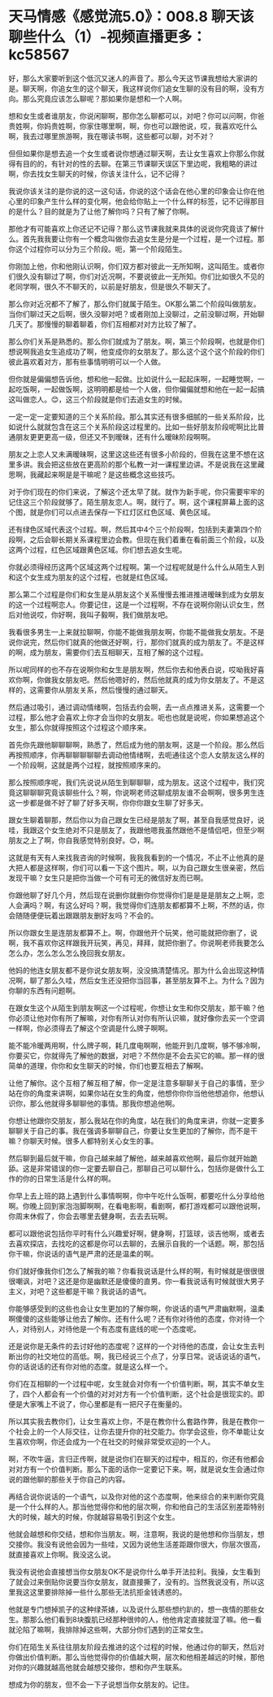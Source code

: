 # 天马情感《感觉流5.0》：008.8 聊天该聊些什么（1）-视频直播更多：kc58567

好，那么大家要听到这个低沉又迷人的声音了。那么今天这节课我想给大家讲的是。聊天啊，你追女生的这个聊天，我这样说你们追女生聊的没有目的啊，没有方向。那么究竟应该怎么聊呢？那如果你是想和一个人啊。

想和女生或者谁朋友，你说闲聊啊，那你怎么聊都可以，对吧？你可以问啊，你爸贵姓啊，你妈贵姓啊，你家住哪里啊，啊，你也可以跟他说，哎，我喜欢吃什么啊，我去过哪里旅游啊，我在哪读书啊，这些都可以聊，对不对？

但但如果你是想去追一个女生或者说你想通过聊天啊，去让女生喜欢上你那么你就得有目的的，有针对的性的去聊。在第三节课聊天误区下里边呢，我粗略的讲过啊，你去找女生聊天的时候，你该关注什么，记不记得？

我说你该关注的是你说的这一这句话，你说的这个话会在他心里的印象会让你在他心里的印象产生什么样的变化啊，他会给你贴上一个什么样的标签，记不记得那目的是什么？目的就是为了让他了解你吗？只有了解了你啊。

那他才有可能喜欢上你还记不记得？那么这节课我就来具体的说说你究竟该了解什么。首先我我要让你有一个概念叫做你去追女生是分是一个过程，是一个过程。那你这个过程你可以分为三个阶段。呃，第一个阶段陌生。

你刚加上他，你和他刚认识啊，你们双方都对彼此一无所知啊，这叫陌生。或者你们很久没有聊过了啊，你们对近况啊，不要说彼此一无所知。你们比如很久不见的老同学啊，很久不不聊天的，以前是好朋友，但是很久不聊天了。

那么你对近况都不了解了，那么你们就属于陌生。OK那么第二个阶段叫做朋友。当你们聊过天之后啊，很久没聊对吧？或者刚加上没聊过，之前没聊过啊，开始聊几天了。那慢慢的聊着聊着，你们互相都对对方比较了解了。

那么你们关系是熟悉的。那么你们就成为了朋友。啊，第三个阶段啊，也就是你们想说啊我追女生追成功了啊，他变成你的女朋友了。那么这个这个这个阶段的你们彼此喜欢着对方，那有些事情明明可以一个人做。

但你就是偏偏想告诉他，想和他一起做。比如说什么一起起床啊，一起睡觉啊，一起吃饭啊，一起做饭啊，这明明都是给一个人做，但你偏偏就想和他在一起一起搞这叫做恋人。😊，这三个阶段就是你们去追女生的时候。

一定一定一定要知道的三个关系阶段。那么其实还有很多细腻的一些关系阶段，比如说什么就就包含在这三个关系阶段这过程里的。比如一些好朋友阶段呢啊比比普通朋友更更更高一级，但还又不到暧昧，还有什么暧昧阶段啊啊。

朋友之上恋人又未满暧昧啊，这里这这些还有很多小阶段的，但我在这里不想在这里多讲。我会把这些放在更高阶的那个私教一对一课程里边讲。不是说我在这里藏思啊，我藏起来啊是是干嘛呢？是这些概念这些技巧。

对于你们现在的你们来说，了解这个还太早了就。就作为新手呢，你只需要牢牢的记住这三个阶段就够了。陌生朋友恋人。啊，就行了。啊，这个课程屏幕上面的这个图，就是你们可以点进去保存一下红灯区红色区域、黄色区域。

还有绿色区域代表这个过程。啊，然后其中4个三个阶段啊，包括到夫妻第四个阶段啊，之后会聊长期关系课程里边会教。但现在我们着重在看前面三个阶段，以及这两个过程，红色区域跟黄色区域。你们想去追女生呢。

你就必须得经历这两个区域这两个过程啊。第一个过程呢就是什么什么从陌生人到和这个女生成为朋友的这个过程，也就是红色区域。

那么第二个过程是你们和女生是从朋友这个关系慢慢去推进推进暧昧到成为女朋友的这一个过程啊恋人。你要记住，这是一个过程啊，不存在说啊你刚认识女生，然后对他说哎，你好啊，我叫子毅啊，我们做朋友吧。

我看很多男生一上来就拉聊啊，你能不能做我朋友啊，你能不能做我女朋友。不是说你说完，然后你们就真的他做还好啊，行，那你们就真的成为朋友了。不是这样的啊，成为朋友，需要你们去互相聊天，互相了解的这个过程。

所以呢同样的也不存在说啊你和女生是朋友啊，然后你去和他表白说，哎呦我好喜欢你啊，你做我女朋友吧。然后他嗯好的，然后他就真的成为你女朋友了。不是这样的，这需要你从朋友关系，然后慢慢的通过聊天。

然后通过吸引，通过调动情绪啊，包括去约会啊，去一点点推进关系，这需要一个过程，那么他才会喜欢上你才会当你的女朋友。呃也也就是说呢，你如果想追这个女生，那么你就得按照这个过程这个顺序来。

首先你先跟他聊聊聊啊，熟悉了，然后成为他的朋友啊，这是一个阶段。那么然后再按照顺序，你再聊聊聊聊聊去调动他情绪啊，去呃通往这个恋人女朋友这么样的一个阶段啊，这就是两个过程，就按照顺序来的。

那么按照顺序呢，我们先说说从陌生到聊聊聊，成为朋友。这这个过程中，我们究竟这聊聊聊究竟该聊些什么？啊，你说啊老师这聊成朋友谁不会啊啊，很多男生连这一步都是做不好了聊了好多天啊，你你你跟女生聊了好多天。

跟女生聊着聊那，然后你以为自己跟女生已经是朋友了啊，甚至自我感觉良好，说哇，我跟这个女生绝对不只是朋友了，我跟他嗯我虽然跟他不是情侣吧，但至少啊朋友之上了啊，你自我感觉特别良好。😊，啊。

这就是有天有人来找我咨询的时候啊，我我我看到的一个情况，不止不止他真的是大把人都是这样啊，你们可以看一下这个图片。啊，以为自己跟女生很亲密，然后发现干嘛？女生只是把你当做一个可有可无的微信好友而已啊。

你跟他聊了好几个月，然后现在说删你就删你你觉得你们是是是是朋友之上啊，恋人会满吗？啊，有这么好吗？啊，我觉得你们连朋友都都算不上啊，不然的话，你会随随便便玩着出跟跟朋友删好友吗？不会的。

所以你跟女生是连朋友都算不上。啊，你跟他开个玩笑，他可能就把你删了，说啊，我不喜欢你这样跟我开玩笑，再见，拜拜，就把你删了。你说啊老师我要怎么怎么办，怎么怎么怎么挽回我女朋友。

他妈的他连女朋友都不是你说女朋友啊，没没搞清楚情况。那为什么会出现这种情况啊，聊了那么久哇，然后女生还没把你当回事，甚至朋友算不上。为什么？因为你聊的东西有问题啊。

在跟女生这个从陌生到朋友啊这一个过程呢，你想让女生和你交朋友，那干嘛？他你必须让他对你有所了解嘛，对你有所认对你有所认识嘛，就好像你去买一个空调一样啊，你必须得去了解这个空调是什么牌子啊啊。

能不能冷暖两用啊，什么牌子啊，耗几度电啊啊，他能开到几度啊，够不够冷啊，你要买它，你就得先了解他的数据，对吧？不然你是不会去买它的嘛。那一样的很简单的道理，你你和女生聊天的时候，你们也要互相去了解啊。

让他了解你。这个互相了解互相了解，你一定是注意多聊聊关于自己的事情，至少站在你的角度来讲啊，如果你站在女生的角度，他想你你你当他他想追你，他想认识你，那么他就得多聊聊他的事情。那我你想追他啊。

你想让他跟你交朋友，那么我站在你的角度，站在我们的角度来讲，你就一定要多聊聊关于自己的事。我在强调多聊聊自己，你要让女生更加的了解你，而不是干嘛？你聊天时候。很多人都特别关心女生的事。

然后聊到最后就干嘛，你自己越来越了解他，越来越喜欢他啊，最后你就开始跪舔。这是非常错误的你一定要去聊自己，那聊自己可以聊什么，包括你是做什么工作的你的日常生活是什么样的啊。

你早上去上班的路上遇到什么事情啊啊，你中午吃什么饭啊，都要吃什么分享给他啊。你晚上回到家泡泡脚啊啊，在看电影啊，看剧啊，都打游戏都可以跟他说啊，你周末休假了，你会去哪里去健身啊，去去去玩啊。

都可以跟他说包括你平时有什么兴趣爱好啊，健身啊，打篮球，谈吉他啊，或者去去喜欢探店，去找吃的这都是你可以去聊的，去展示自我的一个话题。啊，那包括你干嘛，你说话的语气是严肃的还是温柔的啊。

你们就好像我你们怎么了解我的嘛？你看我说话是什么样的啊，有时候就是很很很很嘲讽，对吧？这还是你是幽默还是傻傻的直男。你一看我说话有时候就很大男子主义，对吧？这些都是干嘛？我说话的语气。

你能够感受到的这些也会让女生更加的了解你啊，你说话的语气严肃幽默啊，温柔啊傻傻的这些能够让他去了解你。还有什么呢？还有你对待他的态度，你对待一个人，对待别人，对待他是一个有态度有底线的呢一个态度呢。

还是说你是无条件的去讨好他的态度呢？这样的一个对待他的态度，会让女生去判断出你的社交地位的高低。啊，我已经说三个点了，分享日常。说话说话的语气，你的话说话的还有你对他的态度。就是这么样一个。

你们在互相聊的一个过程中呢，女生就会对你有一个价值判断。啊，其实不单女生了，四个人都会有一个价值的对对对方有一个价值判断，这个社会是很现实的。即便是大家嘴上不说了，你心里都是有一把尺子在衡量的。

所以其实我去教你们，让女生喜欢上你，不是在教你什么套路作弊，我是在教你一个社会上的一个人际交往，让你去提升你的社交能力。你学会这些，你不单能让女生喜欢你啊，你还会成为一个在社交的时候非常受欢迎的一个人。

啊，不吹牛逼，言归正传啊，就是说你们在聊天的过程中，相互的，你还有他都会对对方有一个价值判断。那么下面的话你一定要记下来。啊，就是说女生会通过你说的跟他聊的那些关于你自己的内容。

再结合说你说话的一个语气，以及你对他的这个态度啊，他来综合的来判断你究竟是一个什么样的人。那当他觉得你和他的层次啊，你和他自己的生活区别差距特别大的时候，越大的时候，你就越容易吸引到这个女生。

他就会越想和你交结，想和你当朋友。啊，注意啊，我说的是他想和你当朋友，想交接你。我没有说他会因为一些哇，又因为说他生活差距跟你很大，你层次很高，就直接喜欢上你啊。我没这么说。

我没有说他会直接想当你女朋友OK不是说你什么单手开法拉利。我操，女生看到了就会过来倒贴你说要当你女朋友，就直接撕了，没有的。当然我说没有，所以这里我这这里要排除掉一些什么那些无法抗拒金钱诱惑的。

他就是专门想掉凯子的这种绿茶婊，以及说什么那些想约趴的，想一夜情的那些女生。那那么他们看到8块腹肌已经那种很帅的人，他他肯定直接就湿了嘛。他一看就沦陷了嘛啊，我排除掉这些啊，大部分你们遇到的正常女生。

你们在陌生关系往往朋友阶段去推进的这个过程的时候，他通过你的聊天，然后对你做出价值判断。那么当他觉得你的价值越大啊，层次和他相差越远的时候，那他对你的兴趣就越高他就会越想交接你，想和你产生联系。

想成为你的朋友，但不会一下子说想当你女朋友的。记住。